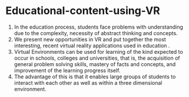 # Educational-content-using-VR
1. In the education process, students face problems with understanding due to the complexity, necessity of abstract thinking and concepts.
2. We present new opportunities in VR and put together the most interesting, recent virtual reality applications used in education .
3. Virtual Environments can be used for learning of the kind expected to occur in schools, colleges and universities, that is, the acquisition of general problem solving skills, mastery of facts and concepts, and improvement of the learning progress itself.
4. The advantage of this is that it enables large groups of students to interact with each other as well as within a three dimensional environment.
